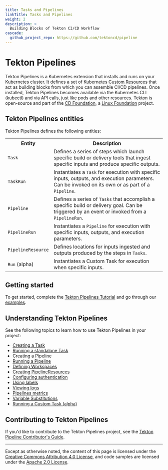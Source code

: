 ```yaml
---
title: Tasks and Pipelines
linkTitle: Tasks and Pipelines
weight: 2
description: >
  Building Blocks of Tekton CI/CD Workflow
cascade:
  github_project_repo: https://github.com/tektoncd/pipeline
---
```

# Tekton Pipelines

Tekton Pipelines is a Kubernetes extension that installs and runs on your Kubernetes cluster.
It defines a set of Kubernetes [Custom Resources](https://kubernetes.io/docs/concepts/extend-kubernetes/api-extension/custom-resources/) that act as building blocks from which you can assemble CI/CD pipelines. Once installed,
Tekton Pipelines becomes available via the Kubernetes CLI (kubectl) and via API calls, just
like pods and other resources. Tekton is open-source and part of the [CD Foundation](https://cd.foundation/),
a [Linux Foundation](https://www.linuxfoundation.org/projects/) project.

## Tekton Pipelines entities

Tekton Pipelines defines the following entities:

<table>
  <tr>
    <th>Entity</th>
    <th>Description</th>
  </tr>
  <tr>
    <td><code>Task</code></td>
    <td>Defines a series of steps which launch specific build or delivery tools that ingest specific inputs and produce specific outputs.</td>
  </tr>
  <tr>
    <td><code>TaskRun</code></td>
    <td>Instantiates a <code>Task</code> for execution with specific inputs, outputs, and execution parameters. Can be invoked on its own or as part of a <code>Pipeline</code>.</td>
  </tr>
  <tr>
    <td><code>Pipeline</code></td>
    <td>Defines a series of <code>Tasks</code> that accomplish a specific build or delivery goal. Can be triggered by an event or invoked from a <code>PipelineRun</code>.</td>
  </tr>
  <tr>
    <td><code>PipelineRun</code></td>
    <td>Instantiates a <code>Pipeline</code> for execution with specific inputs, outputs, and execution parameters.</td>
  </tr>
  <tr>
    <td><code>PipelineResource</code></td>
    <td>Defines locations for inputs ingested and outputs produced by the steps in <code>Tasks</code>.</td>
  </tr>
  <tr>
    <td><Code>Run</code> (alpha)</td>
    <td>Instantiates a Custom Task for execution when specific inputs.</td>
  </tr>
</table>

## Getting started

To get started, complete the [Tekton Pipelines Tutorial](https://github.com/tektoncd/pipeline/blob/main/docs/tutorial.md) and go through our
[examples](https://github.com/tektoncd/pipeline/tree/main/examples).

## Understanding Tekton Pipelines

See the following topics to learn how to use Tekton Pipelines in your project:

- [Creating a Task](/vault/Pipelines-v0.25.0/tasks/)
- [Running a standalone Task](/vault/Pipelines-v0.25.0/taskruns/)
- [Creating a Pipeline](/vault/Pipelines-v0.25.0/pipelines/)
- [Running a Pipeline](/vault/Pipelines-v0.25.0/pipelineruns/)
- [Defining Workspaces](/vault/Pipelines-v0.25.0/workspaces/)
- [Creating PipelineResources](/vault/Pipelines-v0.25.0/resources/)
- [Configuring authentication](/vault/Pipelines-v0.25.0/auth/)
- [Using labels](/vault/Pipelines-v0.25.0/labels/)
- [Viewing logs](/vault/Pipelines-v0.25.0/logs/)
- [Pipelines metrics](/vault/Pipelines-v0.25.0/metrics/)
- [Variable Substitutions](/vault/Pipelines-v0.25.0/tasks/#using-variable-substitution)
- [Running a Custom Task (alpha)](/vault/Pipelines-v0.25.0/runs/)

## Contributing to Tekton Pipelines

If you'd like to contribute to the Tekton Pipelines project, see the [Tekton Pipeline Contributor's Guide](https://github.com/tektoncd/pipeline/blob/main/CONTRIBUTING.md).

---

Except as otherwise noted, the content of this page is licensed under the
[Creative Commons Attribution 4.0 License](https://creativecommons.org/licenses/by/4.0/),
and code samples are licensed under the
[Apache 2.0 License](https://www.apache.org/licenses/LICENSE-2.0).
